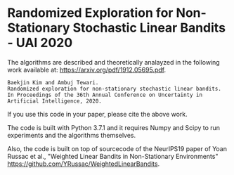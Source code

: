 # Randomized Exploration for Non-Stationary Stochastic Linear Bandits - UAI 2020

The algorithms are described and theoretically analayzed in the following work available at: https://arxiv.org/pdf/1912.05695.pdf. 
```
Baekjin Kim and Ambuj Tewari. 
Randomized exploration for non-stationary stochastic linear bandits. 
In Proceedings of the 36th Annual Conference on Uncertainty in Artificial Intelligence, 2020.
```

If you use this code in your paper, please cite the above work.

The code is built with Python 3.7.1 and it requires Numpy and Scipy to run experiments and the algorithms themselves. 

Also, the code is built on top of sourcecode of the NeurIPS19 paper of Yoan Russac et al., "Weighted Linear Bandits in Non-Stationary Environments" https://github.com/YRussac/WeightedLinearBandits.
